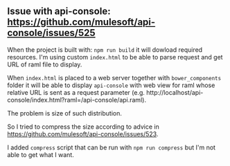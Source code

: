 ## Issue with api-console: https://github.com/mulesoft/api-console/issues/525


When the project is built with: `npm run build` it will dowload required resources.
I'm using custom `index.html` to be able to parse request and get URL of raml file to display.

When `index.html` is placed to a web server together with `bower_components` folder it will be able to display `api-console` with web view for raml whose relative URL is sent as a request parameter (e.g. http://localhost/api-console/index.html?raml=/api-console/api.raml).

The problem is size of such distribution.

So I tried to compress the size according to advice in https://github.com/mulesoft/api-console/issues/523.

I added `compress` script that can be run with `npm run compress` but I'm not able to get what I want.